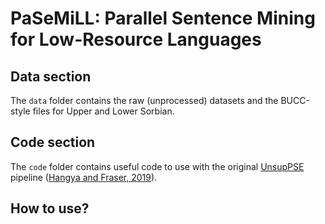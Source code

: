 # PaSeMiLL: Parallel Sentence Mining for Low-Resource Languages

## Data section
The `data` folder contains the raw (unprocessed) datasets and the BUCC-style files for Upper and Lower Sorbian.

## Code section
The `code` folder contains useful code to use with the original [UnsupPSE](https://github.com/hangyav/UnsupPSE) pipeline ([Hangya and Fraser, 2019](https://aclanthology.org/P19-1118.pdf)).

## How to use?